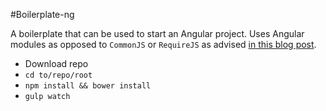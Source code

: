 #Boilerplate-ng

A boilerplate that can be used to start an Angular project. Uses Angular modules as opposed to `CommonJS` or `RequireJS` as advised [in this blog post](https://medium.com/@dickeyxxx/best-practices-for-building-angular-js-apps-266c1a4a6917).

- Download repo
- `cd to/repo/root`
- `npm install && bower install`
- `gulp watch`
